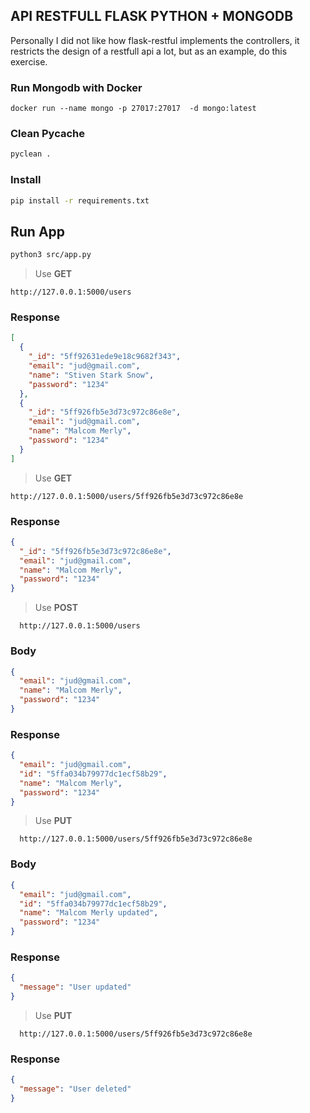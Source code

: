 ## API RESTFULL FLASK PYTHON + MONGODB

Personally I did not like how flask-restful implements the controllers, it restricts the design of a restfull api a lot,
but as an example, do this exercise.

### Run Mongodb with Docker
```shell
docker run --name mongo -p 27017:27017  -d mongo:latest
```



### Clean Pycache
```bash
pyclean .
```

### Install

```bash
pip install -r requirements.txt
``` 

## Run App
```bash
python3 src/app.py
``` 

> Use **GET**

```
http://127.0.0.1:5000/users
```
### Response
```json
[
  {
    "_id": "5ff92631ede9e18c9682f343",
    "email": "jud@gmail.com",
    "name": "Stiven Stark Snow",
    "password": "1234"
  },
  {
    "_id": "5ff926fb5e3d73c972c86e8e",
    "email": "jud@gmail.com",
    "name": "Malcom Merly",
    "password": "1234"
  }
]
```
> Use **GET**

```
http://127.0.0.1:5000/users/5ff926fb5e3d73c972c86e8e
```
### Response
```json
{
  "_id": "5ff926fb5e3d73c972c86e8e",
  "email": "jud@gmail.com",
  "name": "Malcom Merly",
  "password": "1234"
}
```

> Use **POST**

```
  http://127.0.0.1:5000/users
```
### Body
```json
{
  "email": "jud@gmail.com",
  "name": "Malcom Merly",
  "password": "1234"
}
```

### Response

```json
{
  "email": "jud@gmail.com",
  "id": "5ffa034b79977dc1ecf58b29",
  "name": "Malcom Merly",
  "password": "1234"
}
```

> Use **PUT**

```
  http://127.0.0.1:5000/users/5ff926fb5e3d73c972c86e8e
```

### Body

```json
{
  "email": "jud@gmail.com",
  "id": "5ffa034b79977dc1ecf58b29",
  "name": "Malcom Merly updated",
  "password": "1234"
}
```

### Response

```json
{
  "message": "User updated"
}
```

> Use **PUT**

```
  http://127.0.0.1:5000/users/5ff926fb5e3d73c972c86e8e
```

### Response

```json
{
  "message": "User deleted"
}
```
